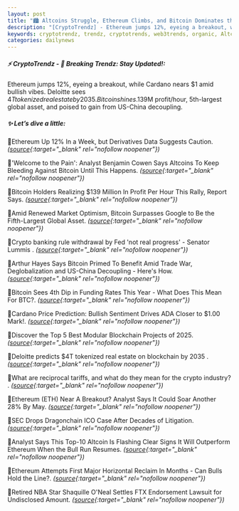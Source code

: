 ```yaml
---
layout: post
title: "🏙️ Altcoins Struggle, Ethereum Climbs, and Bitcoin Dominates the Spotlight Bitcoin News"
description: "[CryptoTrendz] - Ethereum jumps 12%, eyeing a breakout, while Cardano nears $1 amid bullish vibes. Deloitte sees $4T tokenized real estate by 2035. Bitcoin shines.$139M profit/hour, 5th-largest global asset, and poised to gain from US-China decoupling."
keywords: cryptotrendz, trendz, cryptotrends, web3trends, organic, Altcoin, Google, banking, Altcoins, Bitcoin, Analyst, crypto, Market, FTX, Ethereum
categories: dailynews
---
```


##### ⚡ CryptoTrendz - 📌 *Breaking Trendz: Stay Updated!:*

Ethereum jumps 12%, eyeing a breakout, while Cardano nears $1 amid bullish vibes. Deloitte sees $4T tokenized real estate by 2035. Bitcoin shines.$139M profit/hour, 5th-largest global asset, and poised to gain from US-China decoupling.

##### ✨ *Let’s dive a little:*


🔹Ethereum Up 12% In a Week, but Derivatives Data Suggests Caution. *([source](https://s.avyag.com/8k0b){:target="_blank" rel="nofollow noopener"})*

🔹'Welcome to the Pain': Analyst Benjamin Cowen Says Altcoins To Keep Bleeding Against Bitcoin Until This Happens. *([source](https://s.avyag.com/cs04){:target="_blank" rel="nofollow noopener"})*

🔹Bitcoin Holders Realizing $139 Million In Profit Per Hour This Rally, Report Says. *([source](https://s.avyag.com/v9xb){:target="_blank" rel="nofollow noopener"})*

🔹Amid Renewed Market Optimism, Bitcoin Surpasses Google to Be the Fifth-Largest Global Asset. *([source](https://s.avyag.com/ybi4){:target="_blank" rel="nofollow noopener"})*

🔹Crypto banking rule withdrawal by Fed 'not real progress' - Senator Lummis . *([source](https://s.avyag.com/8kxg){:target="_blank" rel="nofollow noopener"})*

🔹Arthur Hayes Says Bitcoin Primed To Benefit Amid Trade War, Deglobalization and US-China Decoupling - Here's How. *([source](https://s.avyag.com/x0hk){:target="_blank" rel="nofollow noopener"})*

🔹Bitcoin Sees 4th Dip in Funding Rates This Year - What Does This Mean For BTC?. *([source](https://s.avyag.com/3w1t){:target="_blank" rel="nofollow noopener"})*

🔹Cardano Price Prediction: Bullish Sentiment Drives ADA Closer to $1.00 Mark!. *([source](https://s.avyag.com/5zdh){:target="_blank" rel="nofollow noopener"})*

🔹Discover the Top 5 Best Modular Blockchain Projects of 2025. *([source](https://s.avyag.com/tuvf){:target="_blank" rel="nofollow noopener"})*

🔹Deloitte predicts $4T tokenized real estate on blockchain by 2035 . *([source](https://s.avyag.com/rk3h){:target="_blank" rel="nofollow noopener"})*

🔹What are reciprocal tariffs, and what do they mean for the crypto industry? . *([source](https://s.avyag.com/b5zm){:target="_blank" rel="nofollow noopener"})*

🔹Ethereum (ETH) Near A Breakout? Analyst Says It Could Soar Another 28% By May. *([source](https://s.avyag.com/4pj4){:target="_blank" rel="nofollow noopener"})*

🔹SEC Drops Dragonchain ICO Case After Decades of Litigation. *([source](https://s.avyag.com/yn3s){:target="_blank" rel="nofollow noopener"})*

🔹Analyst Says This Top-10 Altcoin Is Flashing Clear Signs It Will Outperform Ethereum When the Bull Run Resumes. *([source](https://s.avyag.com/hd9b){:target="_blank" rel="nofollow noopener"})*

🔹Ethereum Attempts First Major Horizontal Reclaim In Months - Can Bulls Hold the Line?. *([source](https://s.avyag.com/4uxw){:target="_blank" rel="nofollow noopener"})*

🔹Retired NBA Star Shaquille O'Neal Settles FTX Endorsement Lawsuit for Undisclosed Amount. *([source](https://s.avyag.com/cnk3){:target="_blank" rel="nofollow noopener"})*
